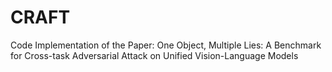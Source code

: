 # CRAFT
Code Implementation of the Paper: One Object, Multiple Lies: A Benchmark for Cross-task Adversarial Attack on Unified Vision-Language Models
